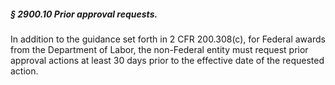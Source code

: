 ##### § 2900.10 Prior approval requests. #####

In addition to the guidance set forth in 2 CFR 200.308(c), for Federal awards from the Department of Labor, the non-Federal entity must request prior approval actions at least 30 days prior to the effective date of the requested action.